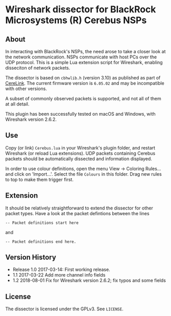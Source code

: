 # Wireshark dissector for BlackRock Microsystems (R) Cerebus NSPs

## About

In interacting with BlackRock's NSPs, the need arose to take a closer look at the network communication.
NSPs communicate with host PCs over the UDP protocol. This is a simple Lua extension script for Wireshark,
enabling disseciton of network packets.

The dissector is based on `cbhwlib.h` (version 3.10) as published as part of [CereLink](https://github.com/dashesy/CereLink). The current firmware version is `6.05.02` and may be incompatible with other versions.

A subset of commonly observed packets is supported, and not all of them at all detail.

This plugin has been successfully tested on macOS and Windows, with Wireshark version 2.6.2.

## Use

Copy (or link) `Cerebus.lua` in your Wireshark's plugin folder, and restart Wireshark (or reload Lua extensions).
UDP packets containing Cerebus packets should be automatically dissected and information displayed.

In order to use colour definitions, open the menu View → Coloring Rules… and click on 'Import…'. Select the file `Colours` in this folder. Drag new rules to top to make them trigger first.

## Extension

It should be relatively straightforward to extend the dissector for other packet types. Have a look at the packet defintions between the lines

    -- Packet definitions start here

and

    -- Packet definitions end here.

## Version History

- Release 1.0 2017-03-14: First working release.
- 1.1 2017-03-22 Add more channel info fields
- 1.2 2018-08-01 Fix for Wireshark version 2.6.2; fix typos and some fields

## License

The dissector is licensed under the GPLv3. See `LICENSE`.

